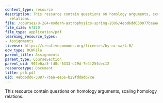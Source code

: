 ```yaml
---
content_type: resource
description: This resource contain questions on homology arguments, scaling homology
  relations.
file: /courses/8-284-modern-astrophysics-spring-2006/4ebd6dd050977baaee56b29fdd9d67ce_ps6.pdf
file_size: 67220
file_type: application/pdf
learning_resource_types:
- Assignments
license: https://creativecommons.org/licenses/by-nc-sa/4.0/
ocw_type: OCWFile
parent_title: Assignments
parent_type: CourseSection
parent_uid: 902e6aa5-fd0c-5333-d29d-7e4f254dec12
resourcetype: Document
title: ps6.pdf
uid: 4ebd6dd0-5097-7baa-ee56-b29fdd9d67ce
---
```

This resource contain questions on homology arguments, scaling homology relations.